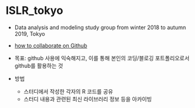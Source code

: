 # ISLR_tokyo

- Data analysis and modeling study group from winter 2018 to autumn 2019, Tokyo 


- [how to collaborate on Github](https://developer.ibm.com/kr/developer-기술-포럼/2018/02/05/github-collaboration/)


- 목표: github 사용에 익숙해지고, 이를 통해 본인의 코딩/블로깅 포트폴리오로서 github를 활용하는 것


- 방법 
  - 스터디에서 작성한 각자의 R 코드를 공유
  - 스터디 내용과 관련된 최신 라이브러리 정보 등을 아카이빙
